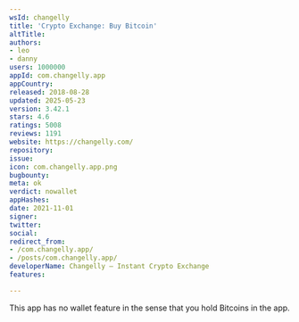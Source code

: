 ```yaml
---
wsId: changelly
title: 'Crypto Exchange: Buy Bitcoin'
altTitle: 
authors:
- leo
- danny
users: 1000000
appId: com.changelly.app
appCountry: 
released: 2018-08-28
updated: 2025-05-23
version: 3.42.1
stars: 4.6
ratings: 5008
reviews: 1191
website: https://changelly.com/
repository: 
issue: 
icon: com.changelly.app.png
bugbounty: 
meta: ok
verdict: nowallet
appHashes: 
date: 2021-11-01
signer: 
twitter: 
social: 
redirect_from:
- /com.changelly.app/
- /posts/com.changelly.app/
developerName: Changelly – Instant Crypto Exchange
features: 

---
```


This app has no wallet feature in the sense that you hold Bitcoins in the app.
